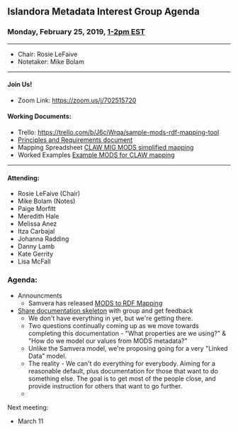 ## Islandora Metadata Interest Group Agenda
### Monday, February 25, 2019, [1-2pm EST](http://www.thetimezoneconverter.com/?t=1%20pm&tz=Toronto&)

---
* Chair: Rosie LeFaive
* Notetaker: Mike Bolam
---

#### Join Us!
* Zoom Link: https://zoom.us/j/702515720

#### Working Documents:
* Trello: https://trello.com/b/J6ciWrqa/sample-mods-rdf-mapping-tool
* [Principles and Requirements document](https://docs.google.com/document/d/19c58eqejuB3MhY-lS8o8QW0naM_R3GusD23aQ3dwusw/edit?usp=sharing)
* Mapping Spreadsheet [CLAW MIG MODS simplified mapping](https://docs.google.com/spreadsheets/d/18u2qFJ014IIxlVpM3JXfDEFccwBZcoFsjbBGpvL0jJI/edit#gid=0)
* Worked Examples [Example MODS for CLAW mapping](https://docs.google.com/spreadsheets/d/1C2Xie7HUDSgRT5v4ldoJvlNdoXz2GHAPvL3PE3TOKW8/edit#gid=1829081124)
---

#### Attending:
* Rosie LeFaive (Chair)
* Mike Bolam (Notes)
* Paige Morfitt
* Meredith Hale
* Melissa Anez
* Itza Carbajal
* Johanna Radding
* Danny Lamb
* Kate Gerrity
* Lisa McFall

### Agenda:
* Announcments
  * Samvera has released [MODS to RDF Mapping](https://docs.google.com/document/d/1FZI8KJiW4qSKYUUKe0mAwqlx0ppVRFyPtsfLDqQE5T8/edit?usp=sharing)
* [Share documentation skeleton](https://docs.google.com/document/d/15qSO9YcALtYSqd6CUuGx0t8FwUJ5pPwVPz0PA5rU898/edit?usp=sharing) with group and get feedback
  * We don't have everything in yet, but we're getting there.
  * Two questions continually coming up as we move towards completing this documentation - "What properties are we using?" & "How do we model our values from MODS metadata?"
  * Unlike the Samvera model, we're proposing going for a very "Linked Data" model.
  * The reality - We can't do everything for everybody. Aiming for a reasonable default, plus documentation for those that want to do something else. The goal is to get most of the people close, and provide instruction for others that want to go further.
  * 

Next meeting:
* March 11

